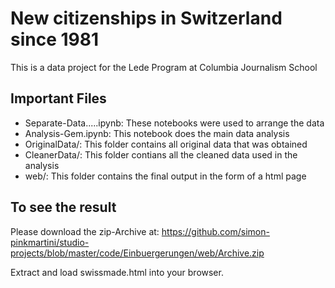 # New citizenships in Switzerland since 1981

This is a data project for the Lede Program at Columbia Journalism School

## Important Files

* Separate-Data.....ipynb: These notebooks were used to arrange the data
* Analysis-Gem.ipynb: This notebook does the main data analysis
* OriginalData/: This folder contains all original data that was obtained
* CleanerData/: This folder contians all the cleaned data used in the analysis
* web/: This folder contains the final output in the form of a html page

## To see the result

Please download the zip-Archive at: https://github.com/simon-pinkmartini/studio-projects/blob/master/code/Einbuergerungen/web/Archive.zip

Extract and load swissmade.html into your browser.
